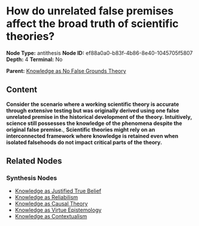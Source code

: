 # How do unrelated false premises affect the broad truth of scientific theories?

**Node Type:** antithesis
**Node ID:** ef88a0a0-b83f-4b86-8e40-1045705f5807
**Depth:** 4
**Terminal:** No

**Parent:** [Knowledge as No False Grounds Theory](knowledge-as-no-false-grounds-theory-synthesis-4c78162e-e116-4027-9605-d681fbf46d3f.md)

## Content

**Consider the scenario where a working scientific theory is accurate through extensive testing but was originally derived using one false unrelated premise in the historical development of the theory. Intuitively, science still possesses the knowledge of the phenomena despite the original false premise.**, **Scientific theories might rely on an interconnected framework where knowledge is retained even when isolated falsehoods do not impact critical parts of the theory.**

## Related Nodes

### Synthesis Nodes

- [Knowledge as Justified True Belief](knowledge-as-justified-true-belief-synthesis-4c2e8850-26e8-42d6-a224-1a3adf8d35f8.md)
- [Knowledge as Reliabilism](knowledge-as-reliabilism-synthesis-308dec72-3475-4077-b1b4-e9317407fe92.md)
- [Knowledge as Causal Theory](knowledge-as-causal-theory-synthesis-b5e0d9aa-6d13-4bf5-a790-bf295a8f8440.md)
- [Knowledge as Virtue Epistemology](knowledge-as-virtue-epistemology-synthesis-d3204e19-6384-436f-80e9-1f409caca2fa.md)
- [Knowledge as Contextualism](knowledge-as-contextualism-synthesis-af8cd12a-ab23-46f4-9392-e35b6ffe18e6.md)
